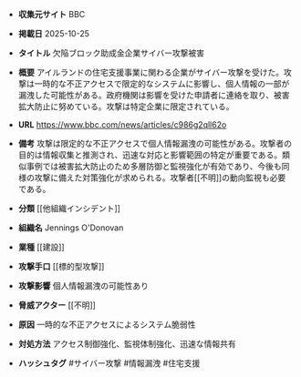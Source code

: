 - **収集元サイト**
BBC

- **掲載日**
2025-10-25

- **タイトル**
欠陥ブロック助成金企業サイバー攻撃被害

- **概要**
アイルランドの住宅支援事業に関わる企業がサイバー攻撃を受けた。攻撃は一時的な不正アクセスで限定的なシステムに影響し、個人情報の一部が漏洩した可能性がある。政府機関は影響を受けた申請者に連絡を取り、被害拡大防止に努めている。攻撃は特定企業に限定されている。

- **URL**
https://www.bbc.com/news/articles/c986g2qll62o

- **備考**
攻撃は限定的な不正アクセスで個人情報漏洩の可能性がある。攻撃者の目的は情報収集と推測され、迅速な対応と影響範囲の特定が重要である。類似事例では被害拡大防止のため多層防御と監視強化が有効であり、今後も同様の攻撃に備えた対策強化が求められる。攻撃者[[不明]]の動向監視も必要である。

- **分類**
[[他組織インシデント]]

- **組織名**
Jennings O'Donovan

- **業種**
[[建設]]

- **攻撃手口**
[[標的型攻撃]]

- **攻撃影響**
個人情報漏洩の可能性あり

- **脅威アクター**
[[不明]]

- **原因**
一時的な不正アクセスによるシステム脆弱性

- **対処方法**
アクセス制御強化、監視体制強化、迅速な情報共有

- **ハッシュタグ**
#サイバー攻撃 #情報漏洩 #住宅支援
